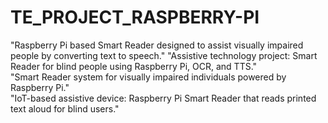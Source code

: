 # TE_PROJECT_RASPBERRY-PI
"Raspberry Pi based Smart Reader designed to assist visually impaired people by converting text to speech." 
"Assistive technology project: Smart Reader for blind people using Raspberry Pi, OCR, and TTS."  
"Smart Reader system for visually impaired individuals powered by Raspberry Pi."  
"IoT-based assistive device: Raspberry Pi Smart Reader that reads printed text aloud for blind users."
